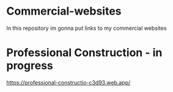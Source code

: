 # Commercial-websites
In this repository im gonna put links to my commercial websites

# Professional Construction - in progress
https://professional-constructio-c3d93.web.app/

